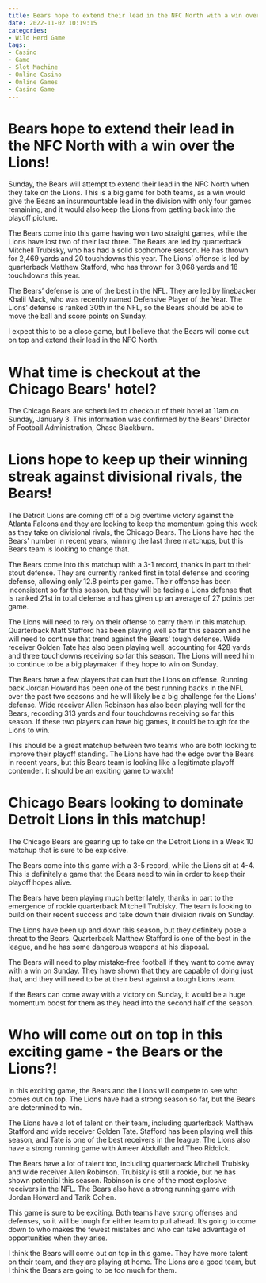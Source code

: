 ```yaml
---
title: Bears hope to extend their lead in the NFC North with a win over the Lions!
date: 2022-11-02 10:19:15
categories:
- Wild Herd Game
tags:
- Casino
- Game
- Slot Machine
- Online Casino
- Online Games
- Casino Game
---
```



#  Bears hope to extend their lead in the NFC North with a win over the Lions!

Sunday, the Bears will attempt to extend their lead in the NFC North when they take on the Lions. This is a big game for both teams, as a win would give the Bears an insurmountable lead in the division with only four games remaining, and it would also keep the Lions from getting back into the playoff picture.

The Bears come into this game having won two straight games, while the Lions have lost two of their last three. The Bears are led by quarterback Mitchell Trubisky, who has had a solid sophomore season. He has thrown for 2,469 yards and 20 touchdowns this year. The Lions’ offense is led by quarterback Matthew Stafford, who has thrown for 3,068 yards and 18 touchdowns this year.

The Bears’ defense is one of the best in the NFL. They are led by linebacker Khalil Mack, who was recently named Defensive Player of the Year. The Lions’ defense is ranked 30th in the NFL, so the Bears should be able to move the ball and score points on Sunday.

I expect this to be a close game, but I believe that the Bears will come out on top and extend their lead in the NFC North.

#  What time is checkout at the Chicago Bears' hotel?

The Chicago Bears are scheduled to checkout of their hotel at 11am on Sunday, January 3. This information was confirmed by the Bears' Director of Football Administration, Chase Blackburn.

#  Lions hope to keep up their winning streak against divisional rivals, the Bears!

The Detroit Lions are coming off of a big overtime victory against the Atlanta Falcons and they are looking to keep the momentum going this week as they take on divisional rivals, the Chicago Bears. The Lions have had the Bears' number in recent years, winning the last three matchups, but this Bears team is looking to change that.

The Bears come into this matchup with a 3-1 record, thanks in part to their stout defense. They are currently ranked first in total defense and scoring defense, allowing only 12.8 points per game. Their offense has been inconsistent so far this season, but they will be facing a Lions defense that is ranked 21st in total defense and has given up an average of 27 points per game.

The Lions will need to rely on their offense to carry them in this matchup. Quarterback Matt Stafford has been playing well so far this season and he will need to continue that trend against the Bears' tough defense. Wide receiver Golden Tate has also been playing well, accounting for 428 yards and three touchdowns receiving so far this season. The Lions will need him to continue to be a big playmaker if they hope to win on Sunday.

The Bears have a few players that can hurt the Lions on offense. Running back Jordan Howard has been one of the best running backs in the NFL over the past two seasons and he will likely be a big challenge for the Lions' defense. Wide receiver Allen Robinson has also been playing well for the Bears, recording 313 yards and four touchdowns receiving so far this season. If these two players can have big games, it could be tough for the Lions to win.

This should be a great matchup between two teams who are both looking to improve their playoff standing. The Lions have had the edge over the Bears in recent years, but this Bears team is looking like a legitimate playoff contender. It should be an exciting game to watch!

#  Chicago Bears looking to dominate Detroit Lions in this matchup!

The Chicago Bears are gearing up to take on the Detroit Lions in a Week 10 matchup that is sure to be explosive.

The Bears come into this game with a 3-5 record, while the Lions sit at 4-4. This is definitely a game that the Bears need to win in order to keep their playoff hopes alive.

The Bears have been playing much better lately, thanks in part to the emergence of rookie quarterback Mitchell Trubisky. The team is looking to build on their recent success and take down their division rivals on Sunday.

The Lions have been up and down this season, but they definitely pose a threat to the Bears. Quarterback Matthew Stafford is one of the best in the league, and he has some dangerous weapons at his disposal.

The Bears will need to play mistake-free football if they want to come away with a win on Sunday. They have shown that they are capable of doing just that, and they will need to be at their best against a tough Lions team.

If the Bears can come away with a victory on Sunday, it would be a huge momentum boost for them as they head into the second half of the season.

#  Who will come out on top in this exciting game - the Bears or the Lions?!

In this exciting game, the Bears and the Lions will compete to see who comes out on top. The Lions have had a strong season so far, but the Bears are determined to win.

The Lions have a lot of talent on their team, including quarterback Matthew Stafford and wide receiver Golden Tate. Stafford has been playing well this season, and Tate is one of the best receivers in the league. The Lions also have a strong running game with Ameer Abdullah and Theo Riddick.

The Bears have a lot of talent too, including quarterback Mitchell Trubisky and wide receiver Allen Robinson. Trubisky is still a rookie, but he has shown potential this season. Robinson is one of the most explosive receivers in the NFL. The Bears also have a strong running game with Jordan Howard and Tarik Cohen.

This game is sure to be exciting. Both teams have strong offenses and defenses, so it will be tough for either team to pull ahead. It’s going to come down to who makes the fewest mistakes and who can take advantage of opportunities when they arise.

I think the Bears will come out on top in this game. They have more talent on their team, and they are playing at home. The Lions are a good team, but I think the Bears are going to be too much for them.